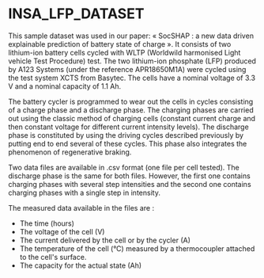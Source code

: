 # INSA_LFP_DATASET

This sample dataset was used in our paper: « SocSHAP : a new data driven explainable prediction of battery state of charge ». It consists of two lithium-ion battery cells cycled with WLTP (Worldwild harmonised Light vehicle Test Procedure) test. The two lithium-ion phosphate (LFP) produced by A123 Systems (under the reference APR18650M1A) were cycled using the test system XCTS from Basytec. The cells have a nominal voltage of 3.3 V and a nominal capacity of 1.1 Ah.

The battery cycler is programmed to wear out the cells in cycles consisting of a charge phase and a discharge phase. The charging phases are carried out using the classic method of charging cells (constant current charge and then constant voltage for different current intensity levels). The discharge phase is constituted by using the driving cycles described previously by putting end to end several of these cycles. This phase also integrates the phenomenon of regenerative braking.

Two data files are available in .csv format (one file per cell tested). The discharge phase is the same for both files. However, the first one contains charging phases with several step intensities and the second one contains charging phases with a single step in intensity.

The measured data available in the files are :
- The time (hours)
- The voltage of the cell (V)
- The current delivered by the cell or by the cycler (A)
- The temperature of the cell (°C) measured by a thermocoupler attached to the cell's surface.
- The capacity for the actual state (Ah)